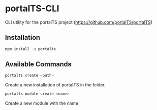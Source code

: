 # portalTS-CLI
CLI utility for the portalTS project (https://github.com/portalTS/portalTS)


## Installation
```bash
npm install -g portalts
```



## Available Commands

```bash
portalts create <path>
```

Create a new installation of portalTS in the <path> folder. 


```bash
portalts module create <name>
```

Create a new module with the name <name>

